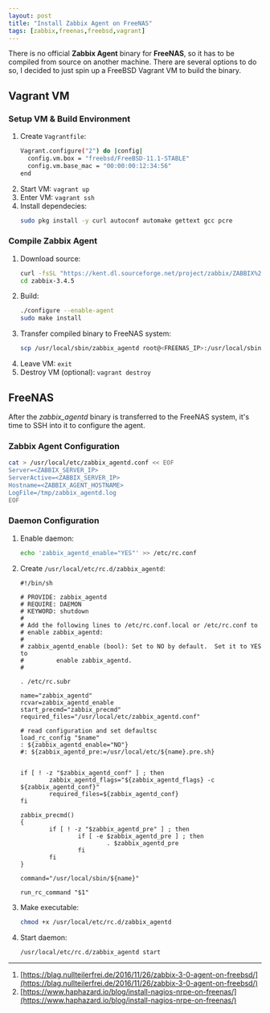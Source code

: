 ```yaml
---
layout: post
title: "Install Zabbix Agent on FreeNAS"
tags: [zabbix,freenas,freebsd,vagrant]
---
```


There is no official **Zabbix Agent** binary for **FreeNAS**, so it has to be compiled from source on another machine.
There are several options to do so, I decided to just spin up a FreeBSD Vagrant VM to build the binary.

## Vagrant VM
### Setup VM & Build Environment
1. Create `Vagrantfile`:
   ```bash
   Vagrant.configure("2") do |config|
     config.vm.box = "freebsd/FreeBSD-11.1-STABLE"
     config.vm.base_mac = "00:00:00:12:34:56"
   end
   ```
2. Start VM: `vagrant up`
3. Enter VM: `vagrant ssh`
4. Install dependecies:
   ```bash
   sudo pkg install -y curl autoconf automake gettext gcc pcre
   ```

### Compile Zabbix Agent
1. Download source:
   ```bash
   curl -fsSL "https://kent.dl.sourceforge.net/project/zabbix/ZABBIX%20Latest%20Stable/3.4.5/zabbix-3.4.5.tar.gz" | tar zxvf -
   cd zabbix-3.4.5
   ```
2. Build:
   ```bash
   ./configure --enable-agent
   sudo make install
   ```
3. Transfer compiled binary to FreeNAS system:
   ```bash
   scp /usr/local/sbin/zabbix_agentd root@<FREENAS_IP>:/usr/local/sbin/
   ```
4. Leave VM: `exit`
5. Destroy VM (optional): `vagrant destroy`


## FreeNAS

After the *zabbix_agentd* binary is transferred to the FreeNAS system, it's time to SSH into it to configure the agent.

### Zabbix Agent Configuration

```bash
cat > /usr/local/etc/zabbix_agentd.conf << EOF
Server=<ZABBIX_SERVER_IP>
ServerActive=<ZABBIX_SERVER_IP>
Hostname=<ZABBIX_AGENT_HOSTNAME>
LogFile=/tmp/zabbix_agentd.log
EOF
```

### Daemon Configuration
1. Enable daemon:
   ```bash
   echo 'zabbix_agentd_enable="YES"' >> /etc/rc.conf
   ```
2. Create `/usr/local/etc/rc.d/zabbix_agentd`:
   ```
   #!/bin/sh

   # PROVIDE: zabbix_agentd
   # REQUIRE: DAEMON
   # KEYWORD: shutdown
   #
   # Add the following lines to /etc/rc.conf.local or /etc/rc.conf to
   # enable zabbix_agentd:
   #
   # zabbix_agentd_enable (bool): Set to NO by default.  Set it to YES to
   #         enable zabbix_agentd.
   #

   . /etc/rc.subr

   name="zabbix_agentd"
   rcvar=zabbix_agentd_enable
   start_precmd="zabbix_precmd"
   required_files="/usr/local/etc/zabbix_agentd.conf"

   # read configuration and set defaultsc
   load_rc_config "$name"
   : ${zabbix_agentd_enable="NO"}
   #: ${zabbix_agentd_pre:=/usr/local/etc/${name}.pre.sh}


   if [ ! -z "$zabbix_agentd_conf" ] ; then
           zabbix_agentd_flags="${zabbix_agentd_flags} -c ${zabbix_agentd_conf}"
           required_files=${zabbix_agentd_conf}
   fi
 
   zabbix_precmd()
   {
           if [ ! -z "$zabbix_agentd_pre" ] ; then
                   if [ -e $zabbix_agentd_pre ] ; then
                           . $zabbix_agentd_pre
                   fi
           fi
   }

   command="/usr/local/sbin/${name}"
 
   run_rc_command "$1"
   ```
2. Make executable:
   ```bash
   chmod +x /usr/local/etc/rc.d/zabbix_agentd
   ```
3. Start daemon:
   ```bash
   /usr/local/etc/rc.d/zabbix_agentd start
   ```

---
1. [https://blag.nullteilerfrei.de/2016/11/26/zabbix-3-0-agent-on-freebsd/](https://blag.nullteilerfrei.de/2016/11/26/zabbix-3-0-agent-on-freebsd/)
2. [https://www.haphazard.io/blog/install-nagios-nrpe-on-freenas/](https://www.haphazard.io/blog/install-nagios-nrpe-on-freenas/)
